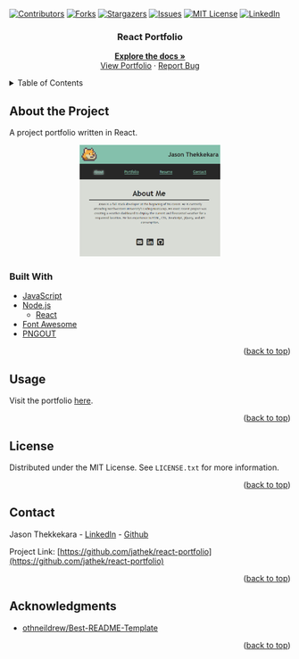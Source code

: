 <div id="top"></div>
<!--
*** Thanks for checking out the Best-README-Template. If you have a suggestion
*** that would make this better, please fork the repo and create a pull request
*** or simply open an issue with the tag "enhancement".
*** Don't forget to give the project a star!
*** Thanks again! Now go create something AMAZING! :D
-->

<!-- PROJECT SHIELDS -->
<!--
*** I'm using markdown "reference style" links for readability.
*** Reference links are enclosed in brackets [ ] instead of parentheses ( ).
*** See the bottom of this document for the declaration of the reference variables
*** for contributors-url, forks-url, etc. This is an optional, concise syntax you may use.
*** https://www.markdownguide.org/basic-syntax/#reference-style-links
-->

[![Contributors][contributors-shield]][contributors-url]
[![Forks][forks-shield]][forks-url]
[![Stargazers][stars-shield]][stars-url]
[![Issues][issues-shield]][issues-url]
[![MIT License][license-shield]][license-url]
[![LinkedIn][linkedin-shield]][linkedin-url]

<div align="center">

<h3 align="center">React Portfolio</h3>

  <p align="center">
    <a href="https://github.com/jathek/react-portfolio"><strong>Explore the docs »</strong></a>
    <br />
    <a href="https://portfolio.jathek.com/">View Portfolio</a>
    ·
    <a href="https://github.com/jathek/react-portfolio/issues">Report Bug</a>
  </p>
</div>

<!-- TABLE OF CONTENTS -->
<details>
  <summary>Table of Contents</summary>
  <ol>
    <li>
      <a href="#about-the-project">About the Project</a>
      <ul>
        <li><a href="#built-with">Built With</a></li>
      </ul>
    </li>
    <!-- <li>
      <a href="#getting-started">Getting Started</a>
      <ul>
        <li><a href="#prerequisites">Prerequisites</a></li>
        <li><a href="#installation">Installation</a></li>
      </ul>
    </li> -->
    <li><a href="#usage">Usage</a></li>
    <li><a href="#license">License</a></li>
    <li><a href="#contact">Contact</a></li>
    <li><a href="#acknowledgments">Acknowledgments</a></li>
  </ol>
</details>

<!-- ABOUT THE PROJECT -->

## About the Project

A project portfolio written in React.

<div align="center">
    <a href="https://portfolio.jathek.com/"><img style="width: 50%;" src="./assets/readme/full-page-screenshot.png" /></a>
</div>

### Built With

* [JavaScript](https://www.ecma-international.org/publications-and-standards/standards/ecma-262/)
* [Node.js](https://nodejs.org/en/)
  * [React](https://reactjs.org/)
* [Font Awesome](https://fontawesome.com/)
* [PNGOUT](http://advsys.net/ken/utils.htm)

<p align="right">(<a href="#top">back to top</a>)</p>

<!-- GETTING STARTED -->
<!-- ## Getting Started -->
<!-- ### Prerequisites -->

<!-- ### Installation -->

<!-- <p align="right">(<a href="#top">back to top</a>)</p> -->

<!-- USAGE EXAMPLES -->

## Usage

Visit the portfolio [here](https://portfolio.jathek.com/).

<p align="right">(<a href="#top">back to top</a>)</p>

<!-- LICENSE -->

## License

Distributed under the MIT License. See `LICENSE.txt` for more information.

<p align="right">(<a href="#top">back to top</a>)</p>

<!-- CONTACT -->

## Contact

Jason Thekkekara - [LinkedIn][linkedin-url] - [Github](https://github.com/jathek)

Project Link: [https://github.com/jathek/react-portfolio](https://github.com/jathek/react-portfolio)

<p align="right">(<a href="#top">back to top</a>)</p>

<!-- ACKNOWLEDGMENTS -->

## Acknowledgments

- [othneildrew/Best-README-Template](https://github.com/othneildrew/Best-README-Template)

<p align="right">(<a href="#top">back to top</a>)</p>

<!-- MARKDOWN LINKS & IMAGES -->
<!-- https://www.markdownguide.org/basic-syntax/#reference-style-links -->

[contributors-shield]: https://img.shields.io/github/contributors/jathek/react-portfolio.svg?style=for-the-badge
[contributors-url]: https://github.com/jathek/react-portfolio/graphs/contributors
[forks-shield]: https://img.shields.io/github/forks/jathek/react-portfolio.svg?style=for-the-badge
[forks-url]: https://github.com/jathek/react-portfolio/network/members
[stars-shield]: https://img.shields.io/github/stars/jathek/react-portfolio.svg?style=for-the-badge
[stars-url]: https://github.com/jathek/react-portfolio/stargazers
[issues-shield]: https://img.shields.io/github/issues/jathek/react-portfolio.svg?style=for-the-badge
[issues-url]: https://github.com/jathek/react-portfolio/issues
[license-shield]: https://img.shields.io/github/license/jathek/react-portfolio.svg?style=for-the-badge
[license-url]: https://github.com/jathek/react-portfolio/blob/main/LICENSE.txt
[linkedin-shield]: https://img.shields.io/badge/-LinkedIn-black.svg?style=for-the-badge&logo=linkedin&colorB=555
[linkedin-url]: https://linkedin.com/in/jason-thekkekara
[product-screenshot]: https://raw.githubusercontent.com/jathek/react-portfolio/main/assets/readme/full-page-screenshot.png
